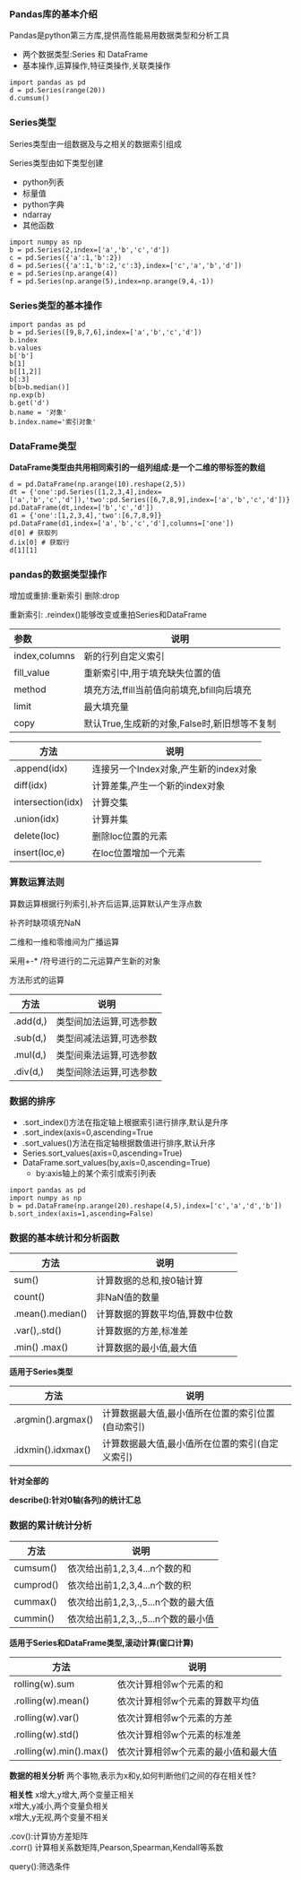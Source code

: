 ### **Pandas库的基本介绍**

Pandas是python第三方库,提供高性能易用数据类型和分析工具

- 两个数据类型:Series 和 DataFrame
- 基本操作,运算操作,特征类操作,关联类操作

```
import pandas as pd
d = pd.Series(range(20))
d.cumsum()
```

### Series类型

Series类型由一组数据及与之相关的数据索引组成

Series类型由如下类型创建

- python列表
- 标量值
- python字典
- ndarray
- 其他函数

```
import numpy as np
b = pd.Series(2,index=['a','b','c','d'])
c = pd.Series({'a':1,'b':2})
d = pd.Series({'a':1,'b':2,'c':3},index=['c','a','b','d'])
e = pd.Series(np.arange(4))
f = pd.Series(np.arange(5),index=np.arange(9,4,-1))
```

### Series类型的基本操作

```
import pandas as pd
b = pd.Series([9,8,7,6],index=['a','b','c','d'])
b.index
b.values
b['b']
b[1]
b[[1,2]]
b[:3]
b[b>b.median()]
np.exp(b)
b.get('d')
b.name = '对象'
b.index.name='索引对象'
```

### DataFrame类型

**DataFrame类型由共用相同索引的一组列组成:是一个二维的带标签的数组**

```
d = pd.DataFrame(np.arange(10).reshape(2,5))
dt = {'one':pd.Series([1,2,3,4],index=['a','b','c','d']),'two':pd.Series([6,7,8,9],index=['a','b','c','d'])}
pd.DataFrame(dt,index=['b','c','d'])
d1 = {'one':[1,2,3,4],'two':[6,7,8,9]}
pd.DataFrame(d1,index=['a','b','c','d'],columns=['one'])
d[0] # 获取列
d.ix[0] # 获取行
d[1][1]
```

### pandas的数据类型操作

 增加或重排:重新索引 删除:drop

 重新索引: .reindex()能够改变或重拍Series和DataFrame

| 参数          | 说明                                         |
| :------------ | -------------------------------------------- |
| index,columns | 新的行列自定义索引                           |
| fill_value    | 重新索引中,用于填充缺失位置的值              |
| method        | 填充方法,ffill当前值向前填充,bfill向后填充   |
| limit         | 最大填充量                                   |
| copy          | 默认True,生成新的对象,False时,新旧想等不复制 |

| 方法              | 说明                                  |
| ----------------- | ------------------------------------- |
| .append(idx)      | 连接另一个Index对象,产生新的index对象 |
| diff(idx)         | 计算差集,产生一个新的index对象        |
| intersection(idx) | 计算交集                              |
| .union(idx)       | 计算并集                              |
| delete(loc)       | 删除loc位置的元素                     |
| insert(loc,e)     | 在loc位置增加一个元素                 |

### 算数运算法则

 算数运算根据行列索引,补齐后运算,运算默认产生浮点数

补齐时缺项填充NaN

二维和一维和零维间为广播运算

采用+-* /符号进行的二元运算产生新的对象

方法形式的运算

| 方法     | 说明                    |
| -------- | ----------------------- |
| .add(d,) | 类型间加法运算,可选参数 |
| .sub(d,) | 类型间减法运算,可选参数 |
| .mul(d,) | 类型间乘法运算,可选参数 |
| .div(d,) | 类型间除法运算,可选参数 |

### 数据的排序

- .sort_index()方法在指定轴上根据索引进行排序,默认是升序
- .sort_index(axis=0,ascending=True
- .sort_values()方法在指定轴根据数值进行排序,默认升序
- Series.sort_values(axis=0,ascending=True)
- DataFrame.sort_values(by,axis=0,ascending=True)
	- by:axis轴上的某个索引或索引列表

```
import pandas as pd
import numpy as np
b = pd.DataFrame(np.arange(20).reshape(4,5),index=['c','a','d','b'])
b.sort_index(axis=1,ascending=False)
```

### 数据的基本统计和分析函数

| 方法             | 说明                            |
| ---------------- | ------------------------------- |
| sum()            | 计算数据的总和,按0轴计算        |
| count()          | 非NaN值的数量                   |
| .mean().median() | 计算数据的算数平均值,算数中位数 |
| .var(),.std()    | 计算数据的方差,标准差           |
| .min() .max()    | 计算数据的最小值,最大值         |
**适用于Series类型**

| 方法               | 说明                                              |
| ------------------ | ------------------------------------------------- |
| .argmin().argmax() | 计算数据最大值,最小值所在位置的索引位置(自动索引) |
| .idxmin().idxmax() | 计算数据最大值,最小值所在位置的索引(自定义索引)   |
**针对全部的**

**describe():针对0轴(各列)的统计汇总**

### 数据的累计统计分析

| 方法      | 说明                                |
| --------- | ----------------------------------- |
| cumsum()  | 依次给出前1,2,3,4...n个数的和       |
| cumprod() | 依次给出前1,2,3,4...n个数的积       |
| cummax()  | 依次给出前1,2,3,.,5...n个数的最大值 |
| cummin()  | 依次给出前1,2,3,.,5...n个数的最小值 |

**适用于Series和DataFrame类型,滚动计算(窗口计算)**

| 方法                    | 说明                                |
| ----------------------- | ----------------------------------- |
| rolling(w).sum          | 依次计算相邻w个元素的和             |
| .rolling(w).mean()      | 依次计算相邻w个元素的算数平均值     |
| .rolling(w).var()       | 依次计算相邻w个元素的方差           |
| .rolling(w).std()       | 依次计算相邻w个元素的标准差         |
| .rolling(w).min().max() | 依次计算相邻w个元素的最小值和最大值 |

**数据的相关分析**
两个事物,表示为x和y,如何判断他们之间的存在相关性?

**相关性**
x增大,y增大,两个变量正相关  
x增大,y减小,两个变量负相关  
x增大,y无视,两个变量不相关

.cov():计算协方差矩阵  
.corr() 计算相关系数矩阵,Pearson,Spearman,Kendall等系数

query():筛选条件

